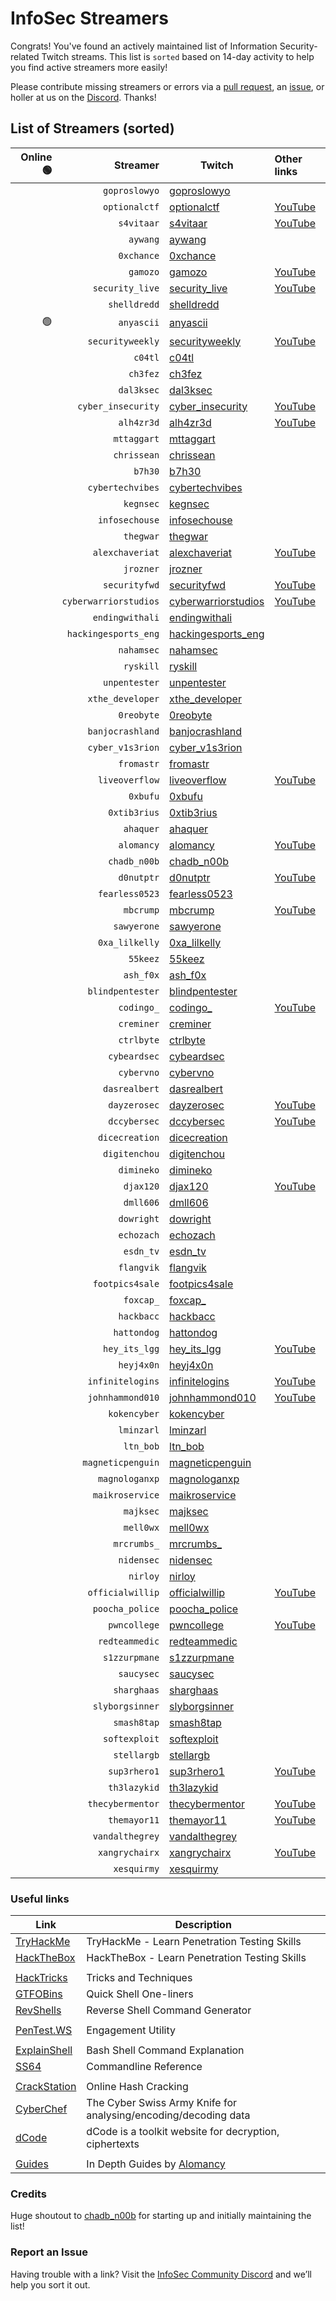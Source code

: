 # InfoSec Streamers

Congrats! You've found an actively maintained list of Information Security-related Twitch streams. This list is `sorted` based on 14-day activity to help you find active streamers more easily!

Please contribute missing streamers or errors via a [pull request](https://github.com/infosecstreams/infosecstreams.github.io/pulls), an [issue](https://github.com/infosecstreams/infosecstreams.github.io/issues), or holler at us on the [Discord](https://discord.gg/RftU46K8sn). Thanks!

## List of Streamers (sorted)

Online 🟢 | Streamer | Twitch | Other links
--: | ---: | --- | :---
&nbsp; | `goproslowyo` | [goproslowyo](https://www.twitch.tv/goproslowyo) | 
&nbsp; | `optionalctf` | [optionalctf](https://www.twitch.tv/optionalctf) | [YouTube](https://www.youtube.com/channel/UCK1rytKRQPJh-78RS4jt9eA)
&nbsp; | `s4vitaar` | [s4vitaar](https://www.twitch.tv/s4vitaar) | [YouTube](https://www.youtube.com/channel/UCNHWpNqiM8yOQcHXtsluD7Q)
&nbsp; | `aywang` | [aywang](https://www.twitch.tv/aywang) | 
&nbsp; | `0xchance` | [0xchance](https://www.twitch.tv/0xchance) | 
&nbsp; | `gamozo` | [gamozo](https://www.twitch.tv/gamozo) | [YouTube](https://www.youtube.com/channel/UC17ewSS9f2EnkCyMztCdoKA)
&nbsp; | `security_live` | [security_live](https://www.twitch.tv/security_live) | [YouTube](https://www.youtube.com/channel/UCMDy1HAPNcpl8zVTK1NfMqw)
&nbsp; | `shelldredd` | [shelldredd](https://www.twitch.tv/shelldredd) | 
🟢 | `anyascii` | [anyascii](https://www.twitch.tv/anyascii) | 
&nbsp; | `securityweekly` | [securityweekly](https://www.twitch.tv/securityweekly) | [YouTube](https://www.youtube.com/channel/UCg--XBjJ50a9tUhTKXVPiqg)
&nbsp; | `c04tl` | [c04tl](https://www.twitch.tv/c04tl) | 
&nbsp; | `ch3fez` | [ch3fez](https://www.twitch.tv/ch3fez) | 
&nbsp; | `dal3ksec` | [dal3ksec](https://www.twitch.tv/dal3ksec) | 
&nbsp; | `cyber_insecurity` | [cyber_insecurity](https://www.twitch.tv/cyber_insecurity) | [YouTube](https://www.youtube.com/channel/UCL4JGzitDkX5TOwzs9A02Kg)
&nbsp; | `alh4zr3d` | [alh4zr3d](https://www.twitch.tv/alh4zr3d) | [YouTube](https://www.youtube.com/channel/UCz-Z-d2VPQXHGkch0-_KovA)
&nbsp; | `mttaggart` | [mttaggart](https://www.twitch.tv/mttaggart) | 
&nbsp; | `chrissean` | [chrissean](https://www.twitch.tv/chrissean) | 
&nbsp; | `b7h30` | [b7h30](https://www.twitch.tv/b7h30) | 
&nbsp; | `cybertechvibes` | [cybertechvibes](https://www.twitch.tv/cybertechvibes) | 
&nbsp; | `kegnsec` | [kegnsec](https://www.twitch.tv/kegnsec) | 
&nbsp; | `infosechouse` | [infosechouse](https://www.twitch.tv/infosechouse) | 
&nbsp; | `thegwar` | [thegwar](https://www.twitch.tv/thegwar) | 
&nbsp; | `alexchaveriat` | [alexchaveriat](https://www.twitch.tv/alexchaveriat) | [YouTube](https://www.youtube.com/c/AlexChaveriat/videos)
&nbsp; | `jrozner` | [jrozner](https://www.twitch.tv/jrozner) | 
&nbsp; | `securityfwd` | [securityfwd](https://www.twitch.tv/securityfwd) | [YouTube](https://www.youtube.com/channel/UCgTNupxATBfWmfehv21ym-g)
&nbsp; | `cyberwarriorstudios` | [cyberwarriorstudios](https://www.twitch.tv/cyberwarriorstudios) | [YouTube](https://www.youtube.com/channel/UC1BeplJcC5YGHjcF8QyRD7g)
&nbsp; | `endingwithali` | [endingwithali](https://www.twitch.tv/endingwithali) | 
&nbsp; | `hackingesports_eng` | [hackingesports_eng](https://www.twitch.tv/hackingesports_eng) | 
&nbsp; | `nahamsec` | [nahamsec](https://www.twitch.tv/nahamsec) | 
&nbsp; | `ryskill` | [ryskill](https://www.twitch.tv/ryskill) | 
&nbsp; | `unpentester` | [unpentester](https://www.twitch.tv/unpentester) | 
&nbsp; | `xthe_developer` | [xthe_developer](https://www.twitch.tv/xthe_developer) | 
&nbsp; | `0reobyte` | [0reobyte](https://www.twitch.tv/0reobyte) | 
&nbsp; | `banjocrashland` | [banjocrashland](https://www.twitch.tv/banjocrashland) | 
&nbsp; | `cyber_v1s3rion` | [cyber_v1s3rion](https://www.twitch.tv/cyber_v1s3rion) | 
&nbsp; | `fromastr` | [fromastr](https://www.twitch.tv/fromastr) | 
&nbsp; | `liveoverflow` | [liveoverflow](https://www.twitch.tv/liveoverflow) | [YouTube]( https://www.youtube.com/c/LiveOverflowCTF)
&nbsp; | `0xbufu` | [0xbufu](https://www.twitch.tv/0xbufu) | 
&nbsp; | `0xtib3rius` | [0xtib3rius](https://www.twitch.tv/0xtib3rius) | 
&nbsp; | `ahaquer` | [ahaquer](https://www.twitch.tv/ahaquer) | 
&nbsp; | `alomancy` | [alomancy](https://www.twitch.tv/alomancy) | [YouTube](https://www.youtube.com/channel/UCe2i94acge3Bv2Tmjla0h_g)
&nbsp; | `chadb_n00b` | [chadb_n00b](https://www.twitch.tv/chadb_n00b) | 
&nbsp; | `d0nutptr` | [d0nutptr](https://www.twitch.tv/d0nutptr) | [YouTube](https://www.youtube.com/d0nutptr)
&nbsp; | `fearless0523` | [fearless0523](https://www.twitch.tv/fearless0523) | 
&nbsp; | `mbcrump` | [mbcrump](https://www.twitch.tv/mbcrump) | [YouTube](https://www.youtube.com/channel/UCCjHMUEzoCauYet8NG4sCog)
&nbsp; | `sawyerone` | [sawyerone](https://www.twitch.tv/sawyerone) | 
&nbsp; | `0xa_lilkelly` | [0xa_lilkelly](https://www.twitch.tv/0xa_lilkelly) | 
&nbsp; | `55keez` | [55keez](https://www.twitch.tv/55keez) | 
&nbsp; | `ash_f0x` | [ash_f0x](https://www.twitch.tv/ash_f0x) | 
&nbsp; | `blindpentester` | [blindpentester](https://www.twitch.tv/blindpentester) | 
&nbsp; | `codingo_` | [codingo_](https://www.twitch.tv/codingo_) | [YouTube](https://www.youtube.com/channel/UCUfO02gdMDXgOJWdv_jiLMg)
&nbsp; | `creminer` | [creminer](https://www.twitch.tv/creminer) | 
&nbsp; | `ctrlbyte` | [ctrlbyte](https://www.twitch.tv/ctrlbyte) | 
&nbsp; | `cybeardsec` | [cybeardsec](https://www.twitch.tv/cybeardsec) | 
&nbsp; | `cybervno` | [cybervno](https://www.twitch.tv/cybervno) | 
&nbsp; | `dasrealbert` | [dasrealbert](https://www.twitch.tv/dasrealbert) | 
&nbsp; | `dayzerosec` | [dayzerosec](https://www.twitch.tv/dayzerosec) | [YouTube](https://www.youtube.com/channel/UCXFC76FDHZRVes6_lZqwLBA)
&nbsp; | `dccybersec` | [dccybersec](https://www.twitch.tv/dccybersec) | [YouTube](https://www.youtube.com/channel/UC3sccPO4v8YqCTn8sezZGTw)
&nbsp; | `dicecreation` | [dicecreation](https://www.twitch.tv/dicecreation) | 
&nbsp; | `digitenchou` | [digitenchou](https://www.twitch.tv/digitenchou) | 
&nbsp; | `dimineko` | [dimineko](https://www.twitch.tv/dimineko) | 
&nbsp; | `djax120` | [djax120](https://www.twitch.tv/djax120) | [YouTube](https://www.youtube.com/channel/UCJVQ4X0olUFq0nrxS8Xvijg)
&nbsp; | `dmll606` | [dmll606](https://www.twitch.tv/dmll606) | 
&nbsp; | `dowright` | [dowright](https://www.twitch.tv/dowright) | 
&nbsp; | `echozach` | [echozach](https://www.twitch.tv/echozach) | 
&nbsp; | `esdn_tv` | [esdn_tv](https://www.twitch.tv/esdn_tv) | 
&nbsp; | `flangvik` | [flangvik](https://www.twitch.tv/flangvik) | 
&nbsp; | `footpics4sale` | [footpics4sale](https://www.twitch.tv/footpics4sale) | 
&nbsp; | `foxcap_` | [foxcap_](https://www.twitch.tv/foxcap_) | 
&nbsp; | `hackbacc` | [hackbacc](https://www.twitch.tv/hackbacc) | 
&nbsp; | `hattondog` | [hattondog](https://www.twitch.tv/hattondog) | 
&nbsp; | `hey_its_lgg` | [hey_its_lgg](https://www.twitch.tv/hey_its_lgg) | [YouTube](https://www.youtube.com/channel/UCFzslRuETaviEruPQ_HQP1A)
&nbsp; | `heyj4x0n` | [heyj4x0n](https://www.twitch.tv/heyj4x0n) | 
&nbsp; | `infinitelogins` | [infinitelogins](https://www.twitch.tv/infinitelogins) | [YouTube](https://www.youtube.com/channel/UC_nKukFaGysjMzqMVHEIgxQ)
&nbsp; | `johnhammond010` | [johnhammond010](https://www.twitch.tv/johnhammond010) | [YouTube](https://www.youtube.com/channel/UCVeW9qkBjo3zosnqUbG7CFw)
&nbsp; | `kokencyber` | [kokencyber](https://www.twitch.tv/kokencyber) | 
&nbsp; | `lminzarl` | [lminzarl](https://www.twitch.tv/lminzarl) | 
&nbsp; | `ltn_bob` | [ltn_bob](https://www.twitch.tv/ltn_bob) | 
&nbsp; | `magneticpenguin` | [magneticpenguin](https://www.twitch.tv/magneticpenguin) | 
&nbsp; | `magnologanxp` | [magnologanxp](https://www.twitch.tv/magnologanxp) | 
&nbsp; | `maikroservice` | [maikroservice](https://www.twitch.tv/maikroservice) | 
&nbsp; | `majksec` | [majksec](https://www.twitch.tv/majksec) | 
&nbsp; | `mell0wx` | [mell0wx](https://www.twitch.tv/mell0wx) | 
&nbsp; | `mrcrumbs_` | [mrcrumbs_](https://www.twitch.tv/mrcrumbs_) | 
&nbsp; | `nidensec` | [nidensec](https://www.twitch.tv/nidensec) | 
&nbsp; | `nirloy` | [nirloy](https://www.twitch.tv/nirloy) | 
&nbsp; | `officialwillip` | [officialwillip](https://www.twitch.tv/officialwillip) | [YouTube](https://www.youtube.com/channel/UCaOOGHgwrcyf527o838yLyg)
&nbsp; | `poocha_police` | [poocha_police](https://www.twitch.tv/poocha_police) | 
&nbsp; | `pwncollege` | [pwncollege](https://www.twitch.tv/pwncollege) | [YouTube](https://www.youtube.com/channel/UCBaWwFw7KmCN8YlfX4ERYKg)
&nbsp; | `redteammedic` | [redteammedic](https://www.twitch.tv/redteammedic) | 
&nbsp; | `s1zzurpmane` | [s1zzurpmane](https://www.twitch.tv/s1zzurpmane) | 
&nbsp; | `saucysec` | [saucysec](https://www.twitch.tv/saucysec) | 
&nbsp; | `sharghaas` | [sharghaas](https://www.twitch.tv/sharghaas) | 
&nbsp; | `slyborgsinner` | [slyborgsinner](https://www.twitch.tv/slyborgsinner) | 
&nbsp; | `smash8tap` | [smash8tap](https://www.twitch.tv/smash8tap) | 
&nbsp; | `softexploit` | [softexploit](https://www.twitch.tv/softexploit) | 
&nbsp; | `stellargb` | [stellargb](https://www.twitch.tv/stellargb) | 
&nbsp; | `sup3rhero1` | [sup3rhero1](https://www.twitch.tv/sup3rhero1) | [YouTube]( https://www.youtube.com/superhero1)
&nbsp; | `th3lazykid` | [th3lazykid](https://www.twitch.tv/th3lazykid) | 
&nbsp; | `thecybermentor` | [thecybermentor](https://www.twitch.tv/thecybermentor) | [YouTube](https://www.youtube.com/channel/UC0ArlFuFYMpEewyRBzdLHiw)
&nbsp; | `themayor11` | [themayor11](https://www.twitch.tv/themayor11) | [YouTube](https://www.youtube.com/channel/UC5J6JvH5F29FllbLjwmA5ZA)
&nbsp; | `vandalthegrey` | [vandalthegrey](https://www.twitch.tv/vandalthegrey) | 
&nbsp; | `xangrychairx` | [xangrychairx](https://www.twitch.tv/xangrychairx) | [YouTube](https://www.youtube.com/channel/UCS1KHdnVAV1-Qx0jquAiBLA)
&nbsp; | `xesquirmy` | [xesquirmy](https://www.twitch.tv/xesquirmy) | 

### Useful links

Link | Description
--- | ---
[TryHackMe](https://tryhackme.com) | TryHackMe - Learn Penetration Testing Skills
[HackTheBox](https://hackthebox.eu) | HackTheBox - Learn Penetration Testing Skills
| |
[HackTricks](https://book.hacktricks.xyz/) | Tricks and Techniques
[GTFOBins](https://gtfobins.github.io) | Quick Shell One-liners
[RevShells](https://www.revshells.com) | Reverse Shell Command Generator
| |
[PenTest.WS](https://pentest.ws) | Engagement Utility
| |
[ExplainShell](https://explainshell.com) | Bash Shell Command Explanation
[SS64](https://ss64.com) | Commandline Reference
| |
[CrackStation](https://crackstation.net) | Online Hash Cracking
[CyberChef](https://gchq.github.io/CyberChef) | The Cyber Swiss Army Knife for analysing/encoding/decoding data
[dCode](https://www.dcode.fr/en) | dCode is a toolkit website for decryption, ciphertexts
| |
[Guides](https://alomancy.gitbook.io/guides/) | In Depth Guides by [Alomancy](https://www.twitch.tv/alomancy)

### Credits

Huge shoutout to [chadb_n00b](https://twitch.tv/chadb_n00b) for starting up and initially maintaining the list!

### Report an Issue

Having trouble with a link? Visit the [InfoSec Community Discord](https://discord.gg/RftU46K8sn) and we’ll help you sort it out.
